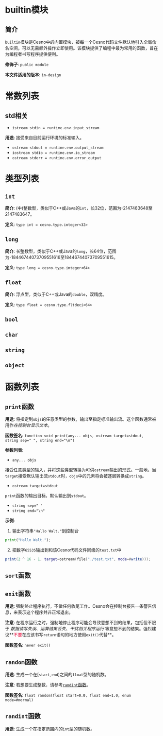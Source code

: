 # builtin模块

## 简介

`builtin`模块是Cesno中的内置模块，被每一个Cesno代码文件默认地引入全局命名空间，可以无需额外操作立即使用。该模块提供了编程中最为常用的函数，旨在为编程者书写程序提供便利。

**修饰子**: `public module `

**本文件适用的版本**: `in-design`

# 常数列表

## std相关

* `istream stdin = runtime.env.input_stream`

**用途**: 接受来自目前运行环境的标准输入。

* `ostream stdout = runtime.env.output_stream`
* `iostream stdio = runtime.env.io_stream`
* `ostream stderr = runtime.env.error_output`



# 类型列表

## `int`

**简介**: (中)整数型，类似于C++或Java的`int`，长32位，范围为-2147483648至2147483647。

**定义**: `type int = cesno.type.integer<32>`

## `long`

**简介**: 长整数型，类似于C++或Java的`long`，长64位，范围为-18446744073709551616至18446744073709551615。

**定义**: `type long = cesno.type.integer<64>`

## `float`

**简介**: 浮点型，类似于C++或Java的`double`，双精度。

**定义**: `type float = cesno.type.fltdeci<64>`

## `bool`

## `char`

## `string`

## `object`





# 函数列表

## `print`函数

**用途**: 将指定到`objs`的任意类型的参数，输出至指定标准输出流。这个函数通常被用作*在控制台显示文本*。

**函数签名**: `function void print(any... objs, ostream target=stdout, string sep=" ", string end="\n")`

**参数列表**: 

* `any... objs`

接受任意类型的输入，并将这些类型转换为可供`ostream`输出的形式。一般地，当`target`接受默认输出流`stdout`时，`objs`中的元素将会被逐层转换成`string`。

* `ostream target=stdout`

`print`函数的输出目标，默认输出到`stdout`。

* `string sep=" "`
* `string end="\n"`

**示例**: 

1. 输出字符串`"Hallo Walt."`到控制台

```python
print("Hallo Walt.");
```

2. 把数字`65535`输出到和该Cesno代码文件同级的`test.txt`中

```lua
print(2 ^ 16 - 1, target=ostream(file("./test.txt", mode=#write)));
```



## `sort`函数



## `exit`函数

**用途**: 强制终止程序执行，不做任何收尾工作。Cesno会在控制台报告一条警告信息，来表示这个程序并非正常退出。

**注意**: 在程序运行之时，强制地停止程序可能会导致意想不到的结果，包括但不限于 *数据读写失误*、*运算结果丢失*、*干扰相关程序运行* 等意想不到的结果。强烈建议**<span style="color: #e60033">不要</span>在应该书写`return`语句的地方使用`exit()`代替**。

**函数签名**: `never exit()`



## `random`函数

**用途**: 生成一个在$[\mathtt{start},\mathtt{end})$之间的`float`型的随机数。

**注意**: 若想要生成整数，请参考[`randint`函数](#randint函数)。

**函数签名**: `float random(float start=0.0, float end=1.0, enum mode=#normal)`



## `randint`函数

**用途**: 生成一个在指定范围内的`int`型的随机数。
